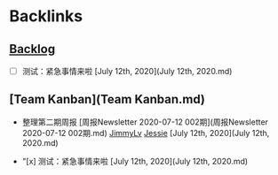 
# Backlinks
## [Backlog](Backlog.md)
- [ ] 测试：紧急事情来啦 [July 12th, 2020](July 12th, 2020.md)

## [Team Kanban](Team Kanban.md)
- 整理第二期周报 [周报Newsletter 2020-07-12 002期](周报Newsletter 2020-07-12 002期.md) [JimmyLv](JimmyLv.md) [Jessie](Jessie.md) [July 12th, 2020](July 12th, 2020.md)

- "[x] 测试：紧急事情来啦 [July 12th, 2020](July 12th, 2020.md)

